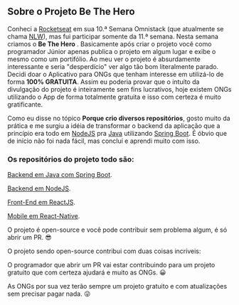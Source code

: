 ## Sobre o Projeto Be The Hero
Conheci a [Rocketseat](https://github.com/Rocketseat) em sua 10.ª Semana Omnistack (que atualmente se chama [NLW](https://blog.rocketseat.com.br/tag/nlw/)), mas fui participar somente da 11.ª semana. Nesta semana criamos o **Be The Hero** . Basicamente após criar o projeto você como programador Júnior apenas publica o projeto em algum lugar e exibe o mesmo como um portifólio. Ao meu ver o projeto é absurdamente interessante e seria "desperdício" ver algo tão bom literalmente parado. Decidi doar o Aplicativo para ONGs que tenham interesse em utilizá-lo de forma **100% GRATUITA**. Assim eu poderia provar que o intuíto da divulgação do projeto é inteiramente sem fins lucrativos, hoje existem ONGs utilizando o App de forma totalmente gratuita e isso com certeza é muito gratificante.

Como eu disse no tópico **Porque crio diversos repositórios**, gosto muito da prática e me surgiu a idéia de transformar o backend da aplicação que a princípio era todo em [NodeJS](https://nodejs.org/en/) pra [Java](https://docs.oracle.com/en/java/) utilizando [Spring Boot](https://spring.io/projects/spring-boot). É óbvio que de início não foi nada fácil, mas concluí e aprendi muito com isso. 

### Os repositórios do projeto todo são:

[Backend em Java com Spring Boot](https://github.com/muriloalvesdev/thehero-backend).

[Backend em NodeJS](https://github.com/muriloalvesdev/semanaomnistack11-backend).

[Front-End em ReactJS](https://github.com/muriloalvesdev/thehero-portal).

[Mobile em React-Native](https://github.com/muriloalvesdev/thehero-mobile).

O projeto é open-source e você pode contribuir sem problema algum, é só abrir um PR. :sunglasses: 

O projeto sendo open-source contribui com duas coisas incríveis:

O programador que abrir um PR vai estar contribuindo para um projeto gratuito que com certeza ajudará e muito as ONGs. :grinning:

As ONGs por sua vez terão sempre um projeto gratuito e com atualizações sem precisar pagar nada. :stuck_out_tongue_winking_eye:
